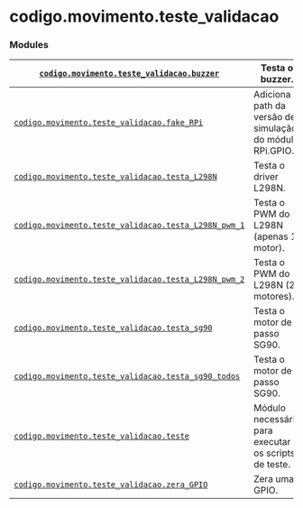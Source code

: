 <a id="module-codigo.movimento.teste_validacao"></a>

<a id="codigo-movimento-teste-validacao"></a>

# codigo.movimento.teste_validacao

### Modules

| [`codigo.movimento.teste_validacao.buzzer`](codigo.movimento.teste_validacao.buzzer.md#module-codigo.movimento.teste_validacao.buzzer)                                  | Testa o buzzer.                                            |
|-------------------------------------------------------------------------------------------------------------------------------------------------------------------------|------------------------------------------------------------|
| [`codigo.movimento.teste_validacao.fake_RPi`](codigo.movimento.teste_validacao.fake_RPi.md#module-codigo.movimento.teste_validacao.fake_RPi)                            | Adiciona o path da versão de simulação do módulo RPi.GPIO. |
| [`codigo.movimento.teste_validacao.testa_L298N`](codigo.movimento.teste_validacao.testa_L298N.md#module-codigo.movimento.teste_validacao.testa_L298N)                   | Testa o driver L298N.                                      |
| [`codigo.movimento.teste_validacao.testa_L298N_pwm_1`](codigo.movimento.teste_validacao.testa_L298N_pwm_1.md#module-codigo.movimento.teste_validacao.testa_L298N_pwm_1) | Testa o PWM do L298N (apenas 1 motor).                     |
| [`codigo.movimento.teste_validacao.testa_L298N_pwm_2`](codigo.movimento.teste_validacao.testa_L298N_pwm_2.md#module-codigo.movimento.teste_validacao.testa_L298N_pwm_2) | Testa o PWM do L298N (2 motores).                          |
| [`codigo.movimento.teste_validacao.testa_sg90`](codigo.movimento.teste_validacao.testa_sg90.md#module-codigo.movimento.teste_validacao.testa_sg90)                      | Testa o motor de passo SG90.                               |
| [`codigo.movimento.teste_validacao.testa_sg90_todos`](codigo.movimento.teste_validacao.testa_sg90_todos.md#module-codigo.movimento.teste_validacao.testa_sg90_todos)    | Testa o motor de passo SG90.                               |
| [`codigo.movimento.teste_validacao.teste`](codigo.movimento.teste_validacao.teste.md#module-codigo.movimento.teste_validacao.teste)                                     | Módulo necessário para executar os scripts de teste.       |
| [`codigo.movimento.teste_validacao.zera_GPIO`](codigo.movimento.teste_validacao.zera_GPIO.md#module-codigo.movimento.teste_validacao.zera_GPIO)                         | Zera uma GPIO.                                             |
